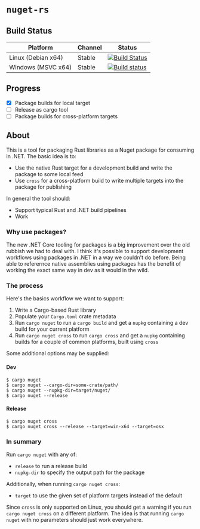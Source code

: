 # `nuget-rs`

## Build Status
Platform           | Channel | Status
------------------ | ------- | -------------
Linux (Debian x64) | Stable  | [![Build Status](https://travis-ci.org/KodrAus/nuget-rs.svg?branch=master)](https://travis-ci.org/KodrAus/nuget-rs)
Windows (MSVC x64) | Stable  | [![Build status](https://ci.appveyor.com/api/projects/status/v7mum8fgs5ho3oua?svg=true)](https://ci.appveyor.com/project/KodrAus/nuget-rs)

## Progress

- [x] Package builds for local target
- [ ] Release as cargo tool
- [ ] Package builds for cross-platform targets

## About

This is a tool for packaging Rust libraries as a Nuget package for consuming in .NET. The basic idea is to:

- Use the native Rust target for a development build and write the package to some local feed
- Use `cross` for a cross-platform build to write multiple targets into the package for publishing

In general the tool should:

- Support typical Rust and .NET build pipelines
- Work

### Why use packages?

The new .NET Core tooling for packages is a big improvement over the old rubbish we had to deal with. I think it's possible to support development workflows using packages in .NET in a way we couldn't do before. Being able to referernce native assemblies using packages has the benefit of working the exact same way in dev as it would in the wild.

### The process

Here's the basics workflow we want to support:

1. Write a Cargo-based Rust library
1. Populate your `Cargo.toml` crate metadata
1. Run `cargo nuget` to run a `cargo build` and get a `nupkg` containing a dev build for your current platform
1. Run `cargo nuget cross` to run `cargo cross` and get a `nupkg` containing builds for a couple of common platforms, built using `cross`

Some additional options may be supplied:

#### Dev

```shell
$ cargo nuget
$ cargo nuget --cargo-dir=some-crate/path/
$ cargo nuget --nupkg-dir=target/nuget/
$ cargo nuget --release
```

#### Release

```
$ cargo nuget cross
$ cargo nuget cross --release --target=win-x64 --target=osx
```

### In summary

Run `cargo nuget` with any of:

- `release` to run a release build
- `nupkg-dir` to specify the output path for the package

Additionally, when running `cargo nuget cross`:

- `target` to use the given set of platform targets instead of the default

Since `cross` is only supported on Linux, you should get a warning if you run `cargo nuget cross` on a different platform. The idea is that running `cargo nuget` with no parameters should just work everywhere.
